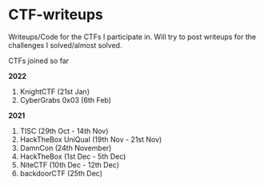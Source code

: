 # CTF-writeups

Writeups/Code for the CTFs I participate in.
Will try to post writeups for the challenges I solved/almost solved.

CTFs joined so far

**2022**

1. KnightCTF (21st Jan)
2. CyberGrabs 0x03 (6th Feb)

**2021**

1. TISC (29th Oct - 14th Nov)
2. HackTheBox UniQual (19th Nov - 21st Nov)
3. DamnCon (24th November)
4. HackTheBox (1st Dec - 5th Dec)
5. NiteCTF (10th Dec - 12th Dec)
6. backdoorCTF (25th Dec)
